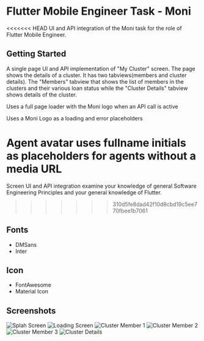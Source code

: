 # Flutter Mobile Engineer Task - Moni

<<<<<<< HEAD
UI and API integration of the Moni task for the role of Flutter Mobile Engineer.

## Getting Started

A single page UI and API implementation of "My Cluster" screen. The page shows the details of a cluster. It has two
tabviews(members and cluster details). The "Members" tabview that shows the list of members in the clusters and their various loan status while the "Cluster Details" tabview shows details of the cluster.

Uses a full page loader with the Moni logo when an API call is active

Uses a Moni Logo as a loading and error placeholders

Agent avatar uses fullname initials as placeholders for agents without a media URL
=======
Screen UI and API integration examine your knowledge of general Software Engineering Principles and your general knowledge of Flutter.

>>>>>>> 310d5fe8dad42f10d8cbd19c5ee770fbee1b7061

## Fonts
- DMSans
- Inter

## Icon
- FontAwesome
- Material Icon



## Screenshots

![Splah Screen](moni1.png)
![Loading Screen](moni2.png)
![Cluster Member 1](moni3.png)
![Cluster Member 2](moni4.png)
![Cluster Member 3](moni5.png)
![Cluster Details](moni6.png)




